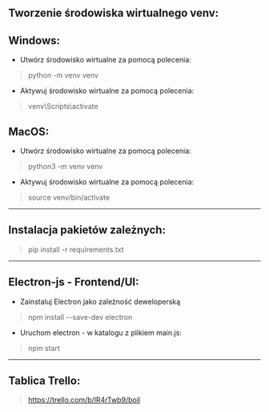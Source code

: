 ## Tworzenie środowiska wirtualnego venv:

## Windows:
- Utwórz środowisko wirtualne za pomocą polecenia: 
> python -m venv venv
- Aktywuj środowisko wirtualne za pomocą polecenia: 
> venv\Scripts\activate

## MacOS:
- Utwórz środowisko wirtualne za pomocą polecenia:
> python3 -m venv venv
- Aktywuj środowisko wirtualne za pomocą polecenia:
> source venv/bin/activate

---

## Instalacja pakietów zależnych:
> pip install -r requirements.txt  

---

## Electron-js - Frontend/UI:

[//]: # (- Zainicjuj nowy projekt Node.js)

[//]: # (> npm init -y)

- Zainstaluj Electron jako zależność deweloperską
> npm install --save-dev electron

- Uruchom electron - w katalogu z plikiem main.js:
> npm start

---

## Tablica Trello:
> https://trello.com/b/lR4rTwb9/boil

